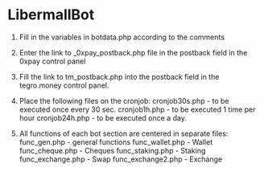 # LibermallBot

1. Fill in the variables in botdata.php according to the comments

2. Enter the link to _0xpay_postback.php file in the postback field in the 0xpay control panel

3. Fill the link to tm_postback.php into the postback field in the tegro.money control panel.

4. Place the following files on the cronjob:
cronjob30s.php - to be executed once every 30 sec.
cronjob1h.php - to be executed 1 time per hour
cronjob24h.php - to be executed once a day.

5. All functions of each bot section are centered in separate files:
func_gen.php - general functions
func_wallet.php - Wallet
func_cheque.php - Cheques
func_staking.php - Staking
func_exchange.php - Swap
func_exchange2.php - Exchange
